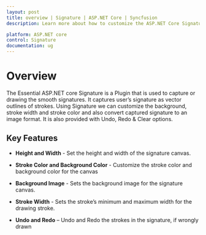 ```yaml
---
layout: post
title: overview | Signature | ASP.NET Core | Syncfusion
description: Learn more about how to customize the ASP.NET Core Signature background, stroke width and stroke color and convert captured signature to an image format.

platform: ASP.NET core
control: Signature
documentation: ug
---
```


# Overview

The Essential ASP.NET core Signature is a Plugin that is used to capture or drawing the smooth signatures. It captures user’s signature as vector outlines of strokes. Using Signature we can customize the background, stroke width and stroke color and also convert captured signature to an image format. It is also provided with Undo, Redo & Clear options.

## Key Features

* **Height and Width** - Set the height and width of the signature canvas.

* **Stroke Color and Background Color** - Customize the stroke color and background color for the canvas

* **Background Image** - Sets the background image for the signature canvas.

* **Stroke Width** - Sets the stroke’s minimum and maximum width for the drawing stroke.

* **Undo and Redo** – Undo and Redo the strokes in the signature, if wrongly drawn

